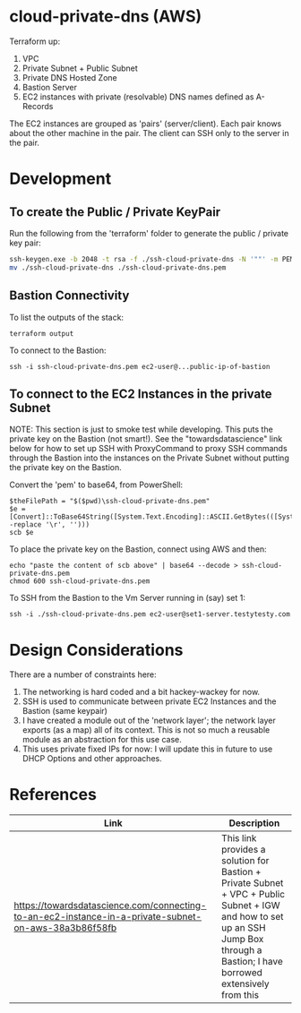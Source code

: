 # cloud-private-dns (AWS)
Terraform up:

1. VPC
2. Private Subnet + Public Subnet
3. Private DNS Hosted Zone
4. Bastion Server
5. EC2 instances with private (resolvable) DNS names defined as A-Records

The EC2 instances are grouped as 'pairs' (server/client). Each pair knows about the other machine in the pair. The client can SSH only to the server in the pair. 

# Development

## To create the Public / Private KeyPair
Run the following from the 'terraform' folder to generate the public / private key pair:

```bash
ssh-keygen.exe -b 2048 -t rsa -f ./ssh-cloud-private-dns -N '""' -m PEM -C "private-key"
mv ./ssh-cloud-private-dns ./ssh-cloud-private-dns.pem
```

## Bastion Connectivity
To list the outputs of the stack:

```
terraform output
```

To connect to the Bastion:

```
ssh -i ssh-cloud-private-dns.pem ec2-user@...public-ip-of-bastion
```

## To connect to the EC2 Instances in the private Subnet
NOTE: This section is just to smoke test while developing. This puts the private key on the Bastion (not smart!). See the "towardsdatascience" link below for how to set up SSH with ProxyCommand to proxy SSH commands through the Bastion into the instances on the Private Subnet without putting the private key on the Bastion. 

Convert the 'pem' to base64, from PowerShell:

```
$theFilePath = "$($pwd)\ssh-cloud-private-dns.pem"
$e = [Convert]::ToBase64String([System.Text.Encoding]::ASCII.GetBytes(([System.IO.File]::ReadAllText($theFilePath) -replace '\r', '')))
scb $e
```

To place the private key on the Bastion, connect using AWS and then:

```
echo "paste the content of scb above" | base64 --decode > ssh-cloud-private-dns.pem
chmod 600 ssh-cloud-private-dns.pem
```

To SSH from the Bastion to the Vm Server running in (say) set 1:

```
ssh -i ./ssh-cloud-private-dns.pem ec2-user@set1-server.testytesty.com
```

# Design Considerations
There are a number of constraints here:

1. The networking is hard coded and a bit hackey-wackey for now. 
2. SSH is used to communicate between private EC2 Instances and the Bastion (same keypair)
3. I have created a module out of the 'network layer'; the network layer exports (as a map) all of its context. This is not so much a reusable module as an abstraction for this use case. 
4. This uses private fixed IPs for now: I will update this in future to use DHCP Options and other approaches. 

# References
| Link | Description |
| ---- | ----------- |
| https://towardsdatascience.com/connecting-to-an-ec2-instance-in-a-private-subnet-on-aws-38a3b86f58fb | This link provides a solution for Bastion + Private Subnet + VPC + Public Subnet + IGW and how to set up an SSH Jump Box through a Bastion; I have borrowed extensively from this |
